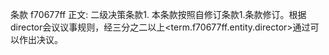 条款 f70677ff 正文:
二级决策条款1. 本条款按照自修订条款1.条款修订。根据director会议议事规则，经三分之二以上<term.f70677ff.entity.director>通过可以作出决议。
